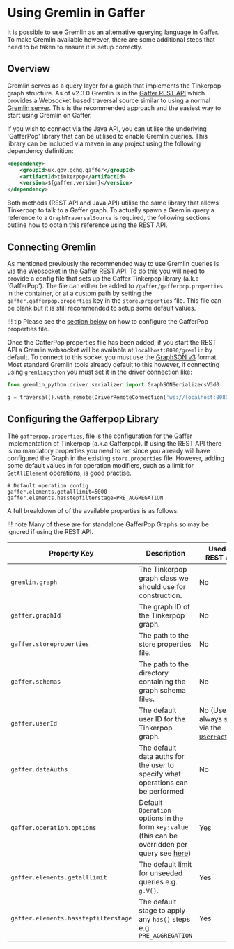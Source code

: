 # Using Gremlin in Gaffer

It is possible to use Gremlin as an alternative querying language in Gaffer. To
make Gremlin available however, there are some additional steps that need to be
taken to ensure it is setup correctly.

## Overview

Gremlin serves as a query layer for a graph that implements the Tinkerpop graph
structure. As of v2.3.0 Gremlin is in the [Gaffer REST API](./gaffer-docker/gaffer-images.md)
which provides a Websocket based traversal source similar to using a normal
[Gremlin server](https://tinkerpop.apache.org/docs/current/reference/#connecting-gremlin-server).
This is the recommended approach and the easiest way to start using Gremlin on
Gaffer.

If you wish to connect via the Java API, you can utilise the underlying
 'GafferPop' library that can be utilised to enable Gremlin queries. This
library can be included via maven in any project using the following dependency
definition:

```xml
<dependency>
    <groupId>uk.gov.gchq.gaffer</groupId>
    <artifactId>tinkerpop</artifactId>
    <version>${gaffer.version}</version>
</dependency>
```

Both methods (REST API and Java API) utilise the same library that allows
Tinkerpop to talk to a Gaffer graph. To actually spawn a Gremlin query a
reference to a `GraphTraversalSource` is required, the following sections
outline how to obtain this reference using the REST API.

## Connecting Gremlin

As mentioned previously the recommended way to use Gremlin queries is via the
Websocket in the Gaffer REST API. To do this you will need to provide a config
file that sets up the Gaffer Tinkerpop library (a.k.a 'GafferPop'). The file can
either be added to `/gaffer/gafferpop.properties` in the container, or at a
 custom path by setting the `gaffer.gafferpop.properties` key in the
`store.properties` file. This file can be blank but it is still recommended to
setup some default values.

!!! tip
    Please see the [section below](#configuring-the-gafferpop-library) on how to
    configure the GafferPop properties file.

Once the GafferPop properties file has been added, if you start the REST API a
Gremlin websocket will be available at `localhost:8080/gremlin` by default.
To connect to this socket you must use the [GraphSON v3](https://tinkerpop.apache.org/docs/current/dev/io/#graphson)
format. Most standard Gremlin tools already default to this however, if
connecting using `gremlinpython` you must set it in the driver connection like:

```python
from gremlin_python.driver.serializer import GraphSONSerializersV3d0

g = traversal().with_remote(DriverRemoteConnection('ws://localhost:8080/gremlin', 'g', message_serializer=GraphSONSerializersV3d0()))
```

## Configuring the Gafferpop Library

The `gafferpop.properties`, file is the configuration for the Gaffer
implementation of Tinkerpop (a.k.a Gafferpop). If using the REST API there is no
mandatory properties you need to set since you already will have configured the
Graph in the existing `store.properties` file. However, adding some default
values in for operation modifiers, such as a limit for `GetAllElement`
operations, is good practise.

```properties
# Default operation config
gaffer.elements.getalllimit=5000
gaffer.elements.hasstepfilterstage=PRE_AGGREGATION
```

A full breakdown of of the available properties is as follows:

!!! note
    Many of these are for standalone GafferPop Graphs so may be ignored if using
    the REST API.

| Property Key | Description | Used in REST API |
| --- | --- | --- |
| `gremlin.graph` | The Tinkerpop graph class we should use for construction. | No |
| `gaffer.graphId` | The graph ID of the Tinkerpop graph. | No |
| `gaffer.storeproperties` | The path to the store properties file. | No |
| `gaffer.schemas` | The path to the directory containing the graph schema files. | No |
| `gaffer.userId` | The default user ID for the Tinkerpop graph. | No (User is always set via the [`UserFactory`](../security/user-control.md).) |
| `gaffer.dataAuths` | The default data auths for the user to specify what operations can be performed | No |
| `gaffer.operation.options` | Default `Operation` options in the form `key:value` (this can be overridden per query see [here](../../user-guide/query/gremlin/custom-features.md)) | Yes |
| `gaffer.elements.getalllimit` | The default limit for unseeded queries e.g. `g.V()`. | Yes |
| `gaffer.elements.hasstepfilterstage` | The default stage to apply any `has()` steps e.g. `PRE_AGGREGATION` | Yes |
